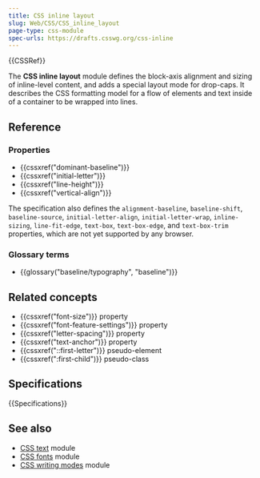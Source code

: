 ```yaml
---
title: CSS inline layout
slug: Web/CSS/CSS_inline_layout
page-type: css-module
spec-urls: https://drafts.csswg.org/css-inline
---
```


{{CSSRef}}

The **CSS inline layout** module defines the block-axis alignment and sizing of inline-level content, and adds a special layout mode for drop-caps. It describes the CSS formatting model for a flow of elements and text inside of a container to be wrapped into lines.

## Reference

### Properties

- {{cssxref("dominant-baseline")}}
- {{cssxref("initial-letter")}}
- {{cssxref("line-height")}}
- {{cssxref("vertical-align")}}

The specification also defines the `alignment-baseline`, `baseline-shift`, `baseline-source`, `initial-letter-align`, `initial-letter-wrap`, `inline-sizing`, `line-fit-edge`, `text-box`, `text-box-edge`, and `text-box-trim` properties, which are not yet supported by any browser.

### Glossary terms

- {{glossary("baseline/typography", "baseline")}}

## Related concepts

- {{cssxref("font-size")}} property
- {{cssxref("font-feature-settings")}} property
- {{cssxref("letter-spacing")}} property
- {{cssxref("text-anchor")}} property
- {{cssxref("::first-letter")}} pseudo-element
- {{cssxref(":first-child")}} pseudo-class

## Specifications

{{Specifications}}

## See also

- [CSS text](/en-US/docs/Web/CSS/CSS_text) module
- [CSS fonts](/en-US/docs/Web/CSS/CSS_fonts) module
- [CSS writing modes](/en-US/docs/Web/CSS/CSS_writing_modes) module
